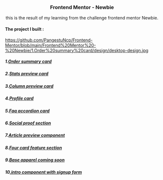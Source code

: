 <h3 align="center">Frontend Mentor - Newbie</h3>

<p align="center">this is the result of my learning from the challenge frontend mentor Newbie.</p>

<h4> The project I built :</h4>

https://github.com/PangestuNcp/Frontend-Mentor/blob/main/Frontend%20Mentor%20-%20Newbie/1.Order%20summary%20card/design/desktop-design.jpg 
##### 1.[Order summary card](https://github.com/PangestuNcp/Frontend-Mentor/tree/main/Frontend%20Mentor%20-%20Newbie/1.Order%20summary%20card) 
##### 2.[Stats preview card](https://github.com/PangestuNcp/Frontend-Mentor/tree/main/Frontend%20Mentor%20-%20Newbie/2.Stats%20preview%20card)
##### 3.[Column preview card](https://github.com/PangestuNcp/Frontend-Mentor/tree/main/Frontend%20Mentor%20-%20Newbie/3.Column%20preview%20card)
##### 4.[Profile card](https://github.com/PangestuNcp/Frontend-Mentor/tree/main/Frontend%20Mentor%20-%20Newbie/4.Profile%20card)
##### 5.[Faq accordion card](https://github.com/PangestuNcp/Frontend-Mentor/tree/main/Frontend%20Mentor%20-%20Newbie/5.Faq%20accordion%20card)
##### 6.[Social proof section](https://github.com/PangestuNcp/Frontend-Mentor/tree/main/Frontend%20Mentor%20-%20Newbie/6.Social%20proof%20section)
##### 7.[Article preview component](https://github.com/PangestuNcp/Frontend-Mentor/tree/main/Frontend%20Mentor%20-%20Newbie/7.Article%20preview%20component)
##### 8.[Four card feature section](https://github.com/PangestuNcp/Frontend-Mentor/tree/main/Frontend%20Mentor%20-%20Newbie/8.Four%20card%20feature%20section)
##### 9.[Base apparel coming soon](https://github.com/PangestuNcp/Frontend-Mentor/tree/main/Frontend%20Mentor%20-%20Newbie/9.Base%20apparel%20coming%20soon)
##### 10[.intro component with signup form](https://github.com/PangestuNcp/Frontend-Mentor/tree/main/Frontend%20Mentor%20-%20Newbie/10.intro%20component%20with%20signup%20form)
